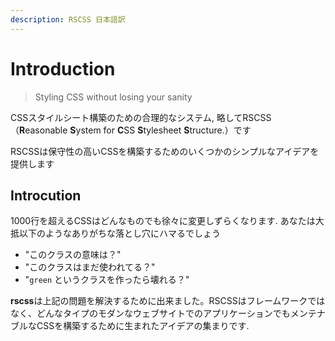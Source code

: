 ```yaml
---
description: RSCSS 日本語訳
---
```


# Introduction

> Styling CSS without losing your sanity

CSSスタイルシート構築のための合理的なシステム, 略してRSCSS（**R**easonable **S**ystem for **C**SS **S**tylesheet **S**tructure.）です

RSCSSは保守性の高いCSSを構築するためのいくつかのシンプルなアイデアを提供します

## Introcution

1000行を超えるCSSはどんなものでも徐々に変更しずらくなります. あなたは大抵以下のようなありがちな落とし穴にハマるでしょう

* "このクラスの意味は？"
* "このクラスはまだ使われてる？"
* "`green` というクラスを作ったら壊れる？"

**rscss**は上記の問題を解決するために出来ました。RSCSSはフレームワークではなく、どんなタイプのモダンなウェブサイトでのアプリケーションでもメンテナブルなCSSを構築するために生まれたアイデアの集まりです. 

